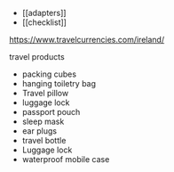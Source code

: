* [[adapters]]
* [[checklist]]

https://www.travelcurrencies.com/ireland/

travel products
* packing cubes
* hanging toiletry bag
* Travel pillow
* luggage lock
* passport pouch
* sleep mask
* ear plugs
* travel bottle
* Luggage lock
* waterproof mobile case
